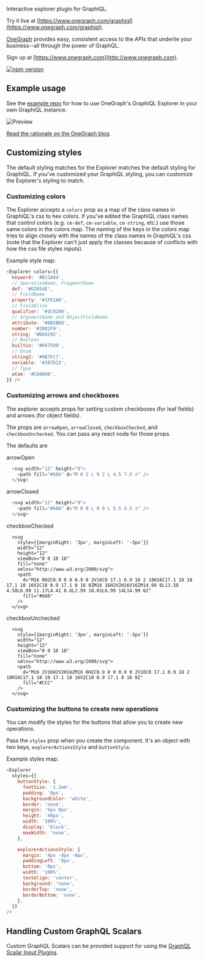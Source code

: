 Interactive explorer plugin for GraphiQL.

Try it live at [https://www.onegraph.com/graphiql](https://www.onegraph.com/graphiql).

[OneGraph](https://www.onegraph.com) provides easy, consistent access to the APIs that underlie your business--all through the power of GraphQL.

Sign up at [https://www.onegraph.com](http://www.onegraph.com).

[![npm version](http://img.shields.io/npm/v/graphiql-explorer.svg?style=flat)](https://npmjs.org/package/graphiql-explorer "View this project on npm")


## Example usage

See the [example repo](https://github.com/OneGraph/graphiql-explorer-example) for how to use OneGraph's GraphiQL Explorer in your own GraphiQL instance.

![Preview](https://user-images.githubusercontent.com/476818/51567716-c00dfa00-1e4c-11e9-88f7-6d78b244d534.gif)

[Read the rationale on the OneGraph blog](https://www.onegraph.com/blog/2019/01/24/How_OneGraph_onboards_users_new_to_GraphQL.html).


## Customizing styles

The default styling matches for the Explorer matches the default styling for GraphiQL. If you've customized your GraphiQL styling, you can customize the Explorer's styling to match.

### Customizing colors

The Explorer accepts a `colors` prop as a map of the class names in GraphiQL's css to hex colors. If you've edited the GraphiQL class names that control colors (e.g. `cm-def`, `cm-variable`, `cm-string`, etc.) use those same colors in the colors map. The naming of the keys in the colors map tries to align closely with the names of the class names in GraphiQL's css (note that the Explorer can't just apply the classes because of conflicts with how the css file styles inputs).

Example style map:

```javascript
<Explorer colors={{
  keyword: '#B11A04',
  // OperationName, FragmentName
  def: '#D2054E',
  // FieldName
  property: '#1F61A0',
  // FieldAlias
  qualifier: '#1C92A9',
  // ArgumentName and ObjectFieldName
  attribute: '#8B2BB9',
  number: '#2882F9',
  string: '#D64292',
  // Boolean
  builtin: '#D47509',
  // Enum
  string2: '#0B7FC7',
  variable: '#397D13',
  // Type
  atom: '#CA9800',
}} />
```

### Customizing arrows and checkboxes

The explorer accepts props for setting custom checkboxes (for leaf fields) and arrows (for object fields).

The props are `arrowOpen`, `arrowClosed`, `checkboxChecked`, and `checkboxUnchecked`. You can pass any react node for those props.

The defaults are

arrowOpen
```javascript
  <svg width="12" height="9">
    <path fill="#666" d="M 0 2 L 9 2 L 4.5 7.5 z" />
  </svg>
```

arrowClosed
```javascript
  <svg width="12" height="9">
    <path fill="#666" d="M 0 0 L 0 9 L 5.5 4.5 z" />
  </svg>
```

checkboxChecked
```
  <svg
    style={{marginRight: '3px', marginLeft: '-3px'}}
    width="12"
    height="12"
    viewBox="0 0 18 18"
    fill="none"
    xmlns="http://www.w3.org/2000/svg">
    <path
      d="M16 0H2C0.9 0 0 0.9 0 2V16C0 17.1 0.9 18 2 18H16C17.1 18 18 17.1 18 16V2C18 0.9 17.1 0 16 0ZM16 16H2V2H16V16ZM14.99 6L13.58 4.58L6.99 11.17L4.41 8.6L2.99 10.01L6.99 14L14.99 6Z"
      fill="#666"
    />
  </svg>
  ```

checkboxUnchecked
```
  <svg
    style={{marginRight: '3px', marginLeft: '-3px'}}
    width="12"
    height="12"
    viewBox="0 0 18 18"
    fill="none"
    xmlns="http://www.w3.org/2000/svg">
    <path
      d="M16 2V16H2V2H16ZM16 0H2C0.9 0 0 0.9 0 2V16C0 17.1 0.9 18 2 18H16C17.1 18 18 17.1 18 16V2C18 0.9 17.1 0 16 0Z"
      fill="#CCC"
    />
  </svg>
```

### Customizing the buttons to create new operations

You can modify the styles for the buttons that allow you to create new operations.

Pass the `styles` prop when you create the component. It's an object with two keys, `explorerActionsStyle` and `buttonStyle`.

Example styles map:
```javascript
<Explorer
  styles={{
    buttonStyle: {
      fontSize: '1.2em',
      padding: '0px',
      backgroundColor: 'white',
      border: 'none',
      margin: '5px 0px',
      height: '40px',
      width: '100%',
      display: 'block',
      maxWidth: 'none',
    },

    explorerActionsStyle: {
      margin: '4px -8px -8px',
      paddingLeft: '8px',
      bottom: '0px',
      width: '100%',
      textAlign: 'center',
      background: 'none',
      borderTop: 'none',
      borderBottom: 'none',
    },
  }}
/>
```


## Handling Custom GraphQL Scalars

Custom GraphQL Scalars can be provided support for using the [GraphQL Scalar Input Plugins](./src/plugins/graphql-scalar-inputs/README.md).
